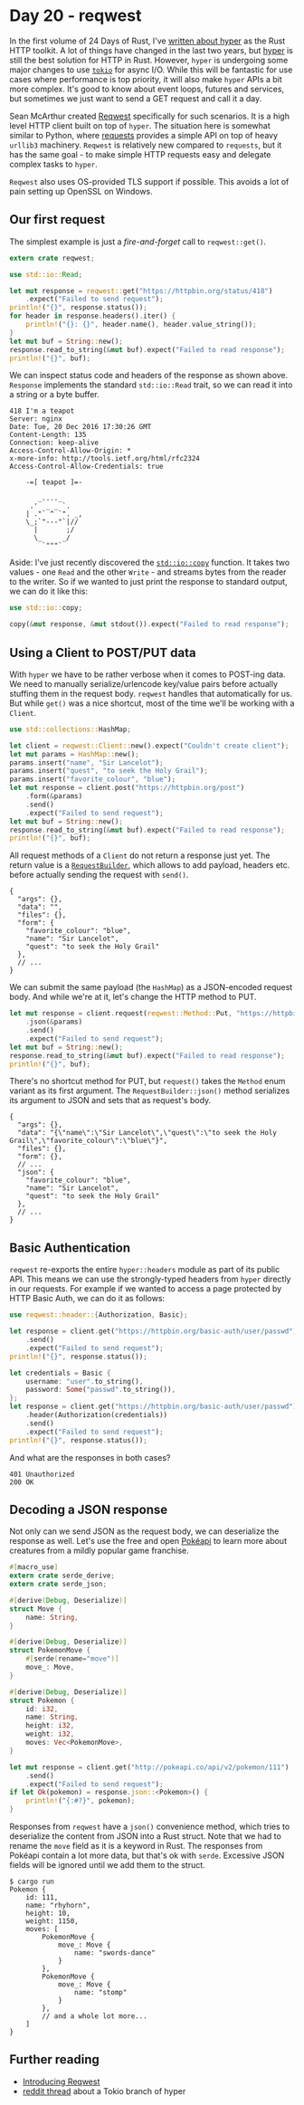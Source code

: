 # Day 20 - reqwest

In the first volume of 24 Days of Rust, I've
[written about hyper](https://zsiciarz.github.io/24daysofrust/book/vol1/day5.html)
as the Rust HTTP toolkit. A lot of things have changed in the last two years,
but [hyper](http://hyper.rs/) is still the best solution for HTTP in Rust.
However, `hyper` is undergoing some major changes to use
[`tokio`](https://github.com/tokio-rs/tokio) for async I/O. While this
will be fantastic for use cases where performance is top priority,
it will also make `hyper` APIs a bit more complex. It's good to know about
event loops, futures and services, but sometimes we just want to send a GET
request and call it a day.

Sean McArthur created [Reqwest](https://crates.io/crates/reqwest/) specifically
for such scenarios. It is a high level HTTP client built on top of `hyper`.
The situation here is somewhat similar to Python, where
[requests](http://docs.python-requests.org/en/master/) provides a
simple API on top of heavy `urllib3` machinery. `Reqwest` is relatively new
compared to `requests`, but it has the same goal - to make simple HTTP requests
easy and delegate complex tasks to `hyper`.

`Reqwest` also uses OS-provided TLS support if possible. This avoids a lot of
pain setting up OpenSSL on Windows.

Our first request
-----------------

The simplest example is just a *fire-and-forget* call to `reqwest::get()`.

```rust
extern crate reqwest;

use std::io::Read;

let mut response = reqwest::get("https://httpbin.org/status/418")
    .expect("Failed to send request");
println!("{}", response.status());
for header in response.headers().iter() {
    println!("{}: {}", header.name(), header.value_string());
}
let mut buf = String::new();
response.read_to_string(&mut buf).expect("Failed to read response");
println!("{}", buf);
```

We can inspect status code and headers of the response as shown above.
`Response` implements the standard `std::io::Read` trait, so we can read it
into a string or a byte buffer.

```text
418 I'm a teapot
Server: nginx
Date: Tue, 20 Dec 2016 17:30:26 GMT
Content-Length: 135
Connection: keep-alive
Access-Control-Allow-Origin: *
x-more-info: http://tools.ietf.org/html/rfc2324
Access-Control-Allow-Credentials: true

    -=[ teapot ]=-

       _...._
     .'  _ _ `.
    | ."` ^ `". _,
    \_;`"---"`|//
      |       ;/
      \_     _/
        `"""`
```

Aside: I've just recently discovered the
[`std::io::copy`](https://doc.rust-lang.org/std/io/fn.copy.html) function.
It takes two values - one `Read` and the other `Write` - and streams bytes
from the reader to the writer. So if we wanted to just print the response
to standard output, we can do it like this:

```rust
use std::io::copy;

copy(&mut response, &mut stdout()).expect("Failed to read response");
```

Using a Client to POST/PUT data
-------------------------------

With `hyper` we have to be rather verbose when it comes to POST-ing data.
We need to manually serialize/urlencode key/value pairs before actually
stuffing them in the request body. `reqwest` handles that automatically
for us. But while `get()` was a nice shortcut, most of the time we'll be
working with a `Client`.

```rust
use std::collections::HashMap;

let client = reqwest::Client::new().expect("Couldn't create client");
let mut params = HashMap::new();
params.insert("name", "Sir Lancelot");
params.insert("quest", "to seek the Holy Grail");
params.insert("favorite_colour", "blue");
let mut response = client.post("https://httpbin.org/post")
    .form(&params)
    .send()
    .expect("Failed to send request");
let mut buf = String::new();
response.read_to_string(&mut buf).expect("Failed to read response");
println!("{}", buf);
```

All request methods of a `Client` do not return a response just yet.
The return value is a
[`RequestBuilder`](https://docs.rs/reqwest/0.2.0/reqwest/struct.RequestBuilder.html),
which allows to add payload, headers etc. before actually sending the request
with `send()`.

```text
{
  "args": {},
  "data": "",
  "files": {},
  "form": {
    "favorite_colour": "blue",
    "name": "Sir Lancelot",
    "quest": "to seek the Holy Grail"
  },
  // ...
}
```

We can submit the same payload (the `HashMap`) as a JSON-encoded request
body. And while we're at it, let's change the HTTP method to PUT.

```rust
let mut response = client.request(reqwest::Method::Put, "https://httpbin.org/put")
    .json(&params)
    .send()
    .expect("Failed to send request");
let mut buf = String::new();
response.read_to_string(&mut buf).expect("Failed to read response");
println!("{}", buf);
```

There's no shortcut method for PUT, but `request()` takes the `Method` enum
variant as its first argument. The `RequestBuilder::json()` method serializes
its argument to JSON and sets that as request's body.

```text
{
  "args": {},
  "data": "{\"name\":\"Sir Lancelot\",\"quest\":\"to seek the Holy Grail\",\"favorite_colour\":\"blue\"}",
  "files": {},
  "form": {},
  // ...
  "json": {
    "favorite_colour": "blue",
    "name": "Sir Lancelot",
    "quest": "to seek the Holy Grail"
  },
  // ...
}
```

Basic Authentication
--------------------

`reqwest` re-exports the entire `hyper::headers` module as part of its
public API. This means we can use the strongly-typed headers from `hyper`
directly in our requests. For example if we wanted to access a page protected
by HTTP Basic Auth, we can do it as follows:

```rust
use reqwest::header::{Authorization, Basic};

let response = client.get("https://httpbin.org/basic-auth/user/passwd")
    .send()
    .expect("Failed to send request");
println!("{}", response.status());

let credentials = Basic {
    username: "user".to_string(),
    password: Some("passwd".to_string()),
};
let response = client.get("https://httpbin.org/basic-auth/user/passwd")
    .header(Authorization(credentials))
    .send()
    .expect("Failed to send request");
println!("{}", response.status());
```

And what are the responses in both cases?

```text
401 Unauthorized
200 OK
```

Decoding a JSON response
------------------------

Not only can we send JSON as the request body, we can deserialize the response
as well. Let's use the free and open [Pokéapi](http://pokeapi.co/) to learn
more about creatures from a mildly popular game franchise.

```rust
#[macro_use]
extern crate serde_derive;
extern crate serde_json;

#[derive(Debug, Deserialize)]
struct Move {
    name: String,
}

#[derive(Debug, Deserialize)]
struct PokemonMove {
    #[serde(rename="move")]
    move_: Move,
}

#[derive(Debug, Deserialize)]
struct Pokemon {
    id: i32,
    name: String,
    height: i32,
    weight: i32,
    moves: Vec<PokemonMove>,
}

let mut response = client.get("http://pokeapi.co/api/v2/pokemon/111")
    .send()
    .expect("Failed to send request");
if let Ok(pokemon) = response.json::<Pokemon>() {
    println!("{:#?}", pokemon);
}
```

Responses from `reqwest` have a `json()` convenience method, which tries to
deserialize the content from JSON into a Rust struct. Note that we had to
rename the `move` field as it is a keyword in Rust. The responses from Pokéapi
contain a lot more data, but that's ok with `serde`. Excessive JSON fields
will be ignored until we add them to the struct.

```text
$ cargo run
Pokemon {
    id: 111,
    name: "rhyhorn",
    height: 10,
    weight: 1150,
    moves: [
        PokemonMove {
            move_: Move {
                name: "swords-dance"
            }
        },
        PokemonMove {
            move_: Move {
                name: "stomp"
            }
        },
        // and a whole lot more...
    ]
}
```


Further reading
---------------

 - [Introducing Reqwest](http://seanmonstar.com/post/153221119046/introducing-reqwest)
 - [reddit thread](https://www.reddit.com/r/rust/comments/51ehop/tokio_branch_of_hyper/) about a Tokio branch of hyper
